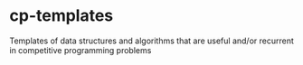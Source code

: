 # cp-templates
Templates of data structures and algorithms that are useful and/or recurrent in competitive programming problems
